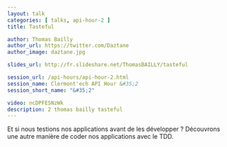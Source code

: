 ```yaml
---
layout: talk
categories: [ talks, api-hour-2 ]
title: Tasteful

author: Thomas Bailly
author_url: https://twitter.com/Daztane
author_image: daztane.jpg

slides_url: http://fr.slideshare.net/ThomasBAILLY/tasteful

session_url: /api-hours/api-hour-2.html
session_name: Clermont'ech API Hour &#35;2
session_short_name: "&#35;2"

video: ncDPFESNzWk
description: 2 thomas bailly tasteful
---
```




Et si nous testions nos applications avant de les développer ? Découvrons une
autre manière de coder nos applications avec le TDD.
